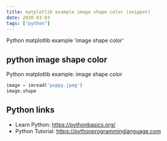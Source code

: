 ```yaml
---
title: matplotlib example image shape color (snippet)
date: 2020-03-03
tags: ["python"]
---
```

Python matplotlib example 'image shape color'


## python image shape color

Python matplotlib example: image shape color

```python
image = imread('puppy.jpeg') 
image.shape

```

## Python links

- Learn Python: https://pythonbasics.org/
- Python Tutorial: https://pythonprogramminglanguage.com
